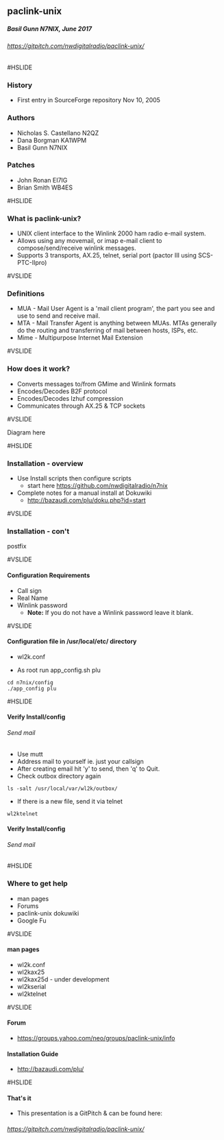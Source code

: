 ## paclink-unix
##### Basil Gunn N7NIX,  June 2017
###### https://gitpitch.com/nwdigitalradio/paclink-unix/

#HSLIDE

### History
* First entry in SourceForge repository Nov 10, 2005

### Authors
* Nicholas S. Castellano N2QZ
* Dana Borgman KA1WPM
* Basil Gunn N7NIX

### Patches
* John Ronan EI7IG
* Brian Smith WB4ES

#HSLIDE

### What is paclink-unix?

* UNIX client interface to the Winlink 2000 ham radio e-mail system.
* Allows using any movemail, or imap e-mail client to compose/send/receive winlink messages.
* Supports 3 transports, AX.25, telnet, serial port (pactor III using SCS-PTC-IIpro)

#VSLIDE

### Definitions

* MUA - Mail User Agent is a 'mail client program', the part you see and use to send and receive mail.
* MTA - Mail Transfer Agent is anything between MUAs. MTAs generally do the routing and transferring of mail between hosts, ISPs, etc.
* Mime - Multipurpose Internet Mail Extension

#VSLIDE

### How does it work?
* Converts messages to/from GMime and Winlink formats
* Encodes/Decodes B2F protocol
* Encodes/Decodes lzhuf compression
* Communicates through AX.25 & TCP sockets

#VSLIDE

Diagram here

#HSLIDE

### Installation - overview

* Use Install scripts then configure scripts
  * start here https://github.com/nwdigitalradio/n7nix
* Complete notes for a manual install at Dokuwiki
  * http://bazaudi.com/plu/doku.php?id=start

#VSLIDE

### Installation - con't

postfix

#VSLIDE

#### Configuration Requirements

* Call sign
* Real Name
* Winlink password
  * **Note:** If you do not have a Winlink password leave it blank.

#VSLIDE

#### Configuration file in /usr/local/etc/ directory
* wl2k.conf

* As root run app_config.sh plu
```
cd n7nix/config
./app_config plu
```
#HSLIDE

#### Verify Install/config
###### Send mail
* Use mutt
* Address mail to yourself ie. just your callsign
* After creating email hit 'y' to send, then 'q' to Quit.
* Check outbox directory again
```
ls -salt /usr/local/var/wl2k/outbox/
```
* If there is a new file, send it via telnet
```
wl2ktelnet
```

#### Verify Install/config
###### Send mail



#HSLIDE

### Where to get help

* man pages
* Forums
* paclink-unix dokuwiki
* Google Fu

#VSLIDE

#### man pages

* wl2k.conf
* wl2kax25
* wl2kax25d - under development
* wl2kserial
* wl2ktelnet

#VSLIDE

#### Forum

* https://groups.yahoo.com/neo/groups/paclink-unix/info

#### Installation Guide

* http://bazaudi.com/plu/

#HSLIDE

#### That's it

* This presentation is a GitPitch & can be found here:

###### https://gitpitch.com/nwdigitalradio/paclink-unix/
